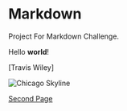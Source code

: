 # Markdown
Project For Markdown Challenge.

Hello **world**!


[Travis Wiley]

![Chicago Skyline](https://www.chicagomag.com/Chicago-Magazine/August-2018/The-Chicago-Skyline-2023/vista.jpg)

[Second Page](second.md)
